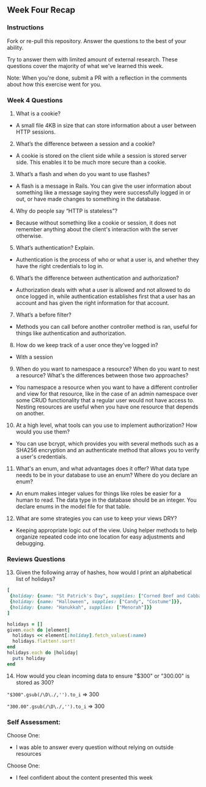## Week Four Recap

### Instructions
Fork or re-pull this repository. Answer the questions to the best of your ability.

Try to answer them with limited amount of external research. These questions cover the majority of what we've learned this week.

Note: When you're done, submit a PR with a reflection in the comments about how this exercise went for you.

### Week 4 Questions

1. What is a cookie?
 * A small file 4KB in size that can store information about a user between HTTP sessions.
2. What’s the difference between a session and a cookie?
 * A cookie is stored on the client side while a session is stored server side. This enables it to be much more secure than a cookie.
3. What’s a flash and when do you want to use flashes?
 * A flash is a message in Rails. You can give the user information about something like a message saying they were successfully logged in or out, or have made changes to something in the database.
4. Why do people say “HTTP is stateless”?
 * Because without something like a cookie or session, it does not remember anything about the client's interaction with the server otherwise.
5. What’s authentication? Explain.
 * Authentication is the process of who or what a user is, and whether they have the right credentials to log in.
6. What’s the difference between authentication and authorization?
 * Authorization deals with what a user is allowed and not allowed to do once logged in, while authentication establishes first that a user has an account and has given the right information for that account.
7. What’s a before filter?
 * Methods you can call before another controller method is ran, useful for things like authentication and authorization.
8. How do we keep track of a user once they’ve logged in?
 * With a session
9. When do you want to namespace a resource? When do you want to nest a resource? What's the differences between those two approaches?
 * You namespace a resource when you want to have a different controller and view for that resource, like in the case of an admin namespace over some CRUD functionality that a regular user would not have access to. Nesting resources are useful when you have one resource that depends on another.
10. At a high level, what tools can you use to implement authorization? How would you use them?
 * You can use bcrypt, which provides you with several methods such as a SHA256 encryption and an authenticate method that allows you to verify a user's credentials.
11. What's an enum, and what advantages does it offer? What data type needs to be in your database to use an enum? Where do you declare an enum?
 * An enum makes integer values for things like roles be easier for a human to read. The data type in the database should be an integer. You declare enums in the model file for that table.
12. What are some strategies you can use to keep your views DRY?
 * Keeping appropriate logic out of the view. Using helper methods to help organize repeated code into one location for easy adjustments and debugging.


### Reviews Questions
13. Given the following array of hashes, how would I print an alphabetical list of holidays?
```ruby
[
 {holiday: {name: "St Patrick's Day", supplies: ["Corned Beef and Cabbage"]}},
 {holiday: {name: "Halloween", supplies: ["Candy", "Costume"]}},
 {holiday: {name: "Hanukkah", supplies: ["Menorah"]}}
]
```  

```ruby
holidays = []
given.each do |element|
  holidays << element[:holiday].fetch_values(:name)
  holidays.flatten!.sort!
end
holidays.each do |holiday|
  puts holiday
end
```
14. How would you clean incoming data to ensure "$300" or "300.00" is stored as 300?

`"$300".gsub(/\D\./,'').to_i`
=> 300

`"300.00".gsub(/\D\./,'').to_i`
=> 300


### Self Assessment:
Choose One:
* I was able to answer every question without relying on outside resources

Choose One:
* I feel confident about the content presented this week
